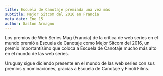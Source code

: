```yaml
---
title: Escuela de Canotaje premiada una vez más
subtitle: Mejor Sitcom del 2016 en Francia
meta_date: Ene 15
author: Gastón Armagno
---
```


Los premios de Web Series Mag (Francia) de la crítica de web series en el mundo premió a Escuela de Canotaje como Mejor Sitcom del 2016, un premio importantísimo que coloca a Escuela de Canotaje mucho más alto en el mundo de las web series.

Uruguay sigue diciendo presente en el mundo de las web series con sus premios y nominaciones, gracias a Escuela de Canotaje y Finoli Films.
